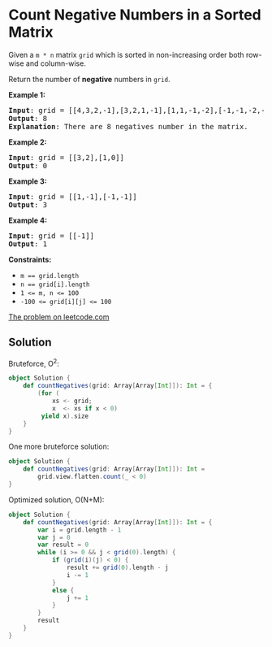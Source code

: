 # Count Negative Numbers in a Sorted Matrix

Given a `m * n` matrix `grid` which is sorted in non-increasing order both
row-wise and column-wise.

Return the number of **negative** numbers in `grid`.

**Example 1:**
<pre>
<b>Input</b>: grid = [[4,3,2,-1],[3,2,1,-1],[1,1,-1,-2],[-1,-1,-2,-3]]
<b>Output</b>: 8
<b>Explanation</b>: There are 8 negatives number in the matrix.
</pre>

**Example 2:**
<pre>
<b>Input</b>: grid = [[3,2],[1,0]]
<b>Output</b>: 0
</pre>

**Example 3:**
<pre>
<b>Input</b>: grid = [[1,-1],[-1,-1]]
<b>Output</b>: 3
</pre>

**Example 4:**
<pre>
<b>Input</b>: grid = [[-1]]
<b>Output</b>: 1
</pre>

**Constraints:**

* `m == grid.length`
* `n == grid[i].length`
* `1 <= m, n <= 100`
* `-100 <= grid[i][j] <= 100`


[The problem on leetcode.com](https://leetcode.com/problems/count-negative-numbers-in-a-sorted-matrix/)

## Solution

Bruteforce, O<sup>2</sup>:

```scala
object Solution {
    def countNegatives(grid: Array[Array[Int]]): Int = {
        (for (
            xs <- grid;
            x  <- xs if x < 0)
         yield x).size
    }
}
```

One more bruteforce solution:

```scala
object Solution {
    def countNegatives(grid: Array[Array[Int]]): Int =
        grid.view.flatten.count(_ < 0)
}
```

Optimized solution, O(N+M):


```scala
object Solution {
    def countNegatives(grid: Array[Array[Int]]): Int = {
        var i = grid.length - 1
        var j = 0
        var result = 0
        while (i >= 0 && j < grid(0).length) {
            if (grid(i)(j) < 0) {
                result += grid(0).length - j
                i -= 1
            }
            else {
                j += 1
            }
        }
        result
    }
}
```
